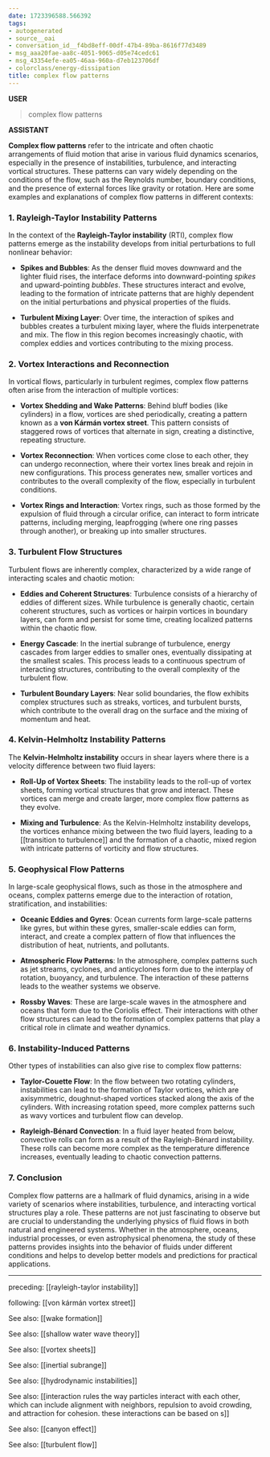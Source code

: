 ```yaml
---
date: 1723396588.566392
tags:
- autogenerated
- source__oai
- conversation_id__f4bd8eff-00df-47b4-89ba-8616f77d3489
- msg_aaa20fae-aa8c-4051-9065-d05e74cedc61
- msg_43354efe-ea05-46aa-960a-d7eb123706df
- colorclass/energy-dissipation
title: complex flow patterns
---
```


**USER**

> complex flow patterns


**ASSISTANT**

**Complex flow patterns** refer to the intricate and often chaotic arrangements of fluid motion that arise in various fluid dynamics scenarios, especially in the presence of instabilities, turbulence, and interacting vortical structures. These patterns can vary widely depending on the conditions of the flow, such as the Reynolds number, boundary conditions, and the presence of external forces like gravity or rotation. Here are some examples and explanations of complex flow patterns in different contexts:

### 1. **Rayleigh-Taylor Instability Patterns**

In the context of the **Rayleigh-Taylor instability** (RTI), complex flow patterns emerge as the instability develops from initial perturbations to full nonlinear behavior:

- **Spikes and Bubbles**: As the denser fluid moves downward and the lighter fluid rises, the interface deforms into downward-pointing *spikes* and upward-pointing *bubbles*. These structures interact and evolve, leading to the formation of intricate patterns that are highly dependent on the initial perturbations and physical properties of the fluids.

- **Turbulent Mixing Layer**: Over time, the interaction of spikes and bubbles creates a turbulent mixing layer, where the fluids interpenetrate and mix. The flow in this region becomes increasingly chaotic, with complex eddies and vortices contributing to the mixing process.

### 2. **Vortex Interactions and Reconnection**

In vortical flows, particularly in turbulent regimes, complex flow patterns often arise from the interaction of multiple vortices:

- **Vortex Shedding and Wake Patterns**: Behind bluff bodies (like cylinders) in a flow, vortices are shed periodically, creating a pattern known as a **von Kármán vortex street**. This pattern consists of staggered rows of vortices that alternate in sign, creating a distinctive, repeating structure.

- **Vortex Reconnection**: When vortices come close to each other, they can undergo reconnection, where their vortex lines break and rejoin in new configurations. This process generates new, smaller vortices and contributes to the overall complexity of the flow, especially in turbulent conditions.

- **Vortex Rings and Interaction**: Vortex rings, such as those formed by the expulsion of fluid through a circular orifice, can interact to form intricate patterns, including merging, leapfrogging (where one ring passes through another), or breaking up into smaller structures.

### 3. **Turbulent Flow Structures**

Turbulent flows are inherently complex, characterized by a wide range of interacting scales and chaotic motion:

- **Eddies and Coherent Structures**: Turbulence consists of a hierarchy of eddies of different sizes. While turbulence is generally chaotic, certain coherent structures, such as vortices or hairpin vortices in boundary layers, can form and persist for some time, creating localized patterns within the chaotic flow.

- **Energy Cascade**: In the inertial subrange of turbulence, energy cascades from larger eddies to smaller ones, eventually dissipating at the smallest scales. This process leads to a continuous spectrum of interacting structures, contributing to the overall complexity of the turbulent flow.

- **Turbulent Boundary Layers**: Near solid boundaries, the flow exhibits complex structures such as streaks, vortices, and turbulent bursts, which contribute to the overall drag on the surface and the mixing of momentum and heat.

### 4. **Kelvin-Helmholtz Instability Patterns**

The **Kelvin-Helmholtz instability** occurs in shear layers where there is a velocity difference between two fluid layers:

- **Roll-Up of Vortex Sheets**: The instability leads to the roll-up of vortex sheets, forming vortical structures that grow and interact. These vortices can merge and create larger, more complex flow patterns as they evolve.

- **Mixing and Turbulence**: As the Kelvin-Helmholtz instability develops, the vortices enhance mixing between the two fluid layers, leading to a [[transition to turbulence]] and the formation of a chaotic, mixed region with intricate patterns of vorticity and flow structures.

### 5. **Geophysical Flow Patterns**

In large-scale geophysical flows, such as those in the atmosphere and oceans, complex patterns emerge due to the interaction of rotation, stratification, and instabilities:

- **Oceanic Eddies and Gyres**: Ocean currents form large-scale patterns like gyres, but within these gyres, smaller-scale eddies can form, interact, and create a complex pattern of flow that influences the distribution of heat, nutrients, and pollutants.

- **Atmospheric Flow Patterns**: In the atmosphere, complex patterns such as jet streams, cyclones, and anticyclones form due to the interplay of rotation, buoyancy, and turbulence. The interaction of these patterns leads to the weather systems we observe.

- **Rossby Waves**: These are large-scale waves in the atmosphere and oceans that form due to the Coriolis effect. Their interactions with other flow structures can lead to the formation of complex patterns that play a critical role in climate and weather dynamics.

### 6. **Instability-Induced Patterns**

Other types of instabilities can also give rise to complex flow patterns:

- **Taylor-Couette Flow**: In the flow between two rotating cylinders, instabilities can lead to the formation of Taylor vortices, which are axisymmetric, doughnut-shaped vortices stacked along the axis of the cylinders. With increasing rotation speed, more complex patterns such as wavy vortices and turbulent flow can develop.

- **Rayleigh-Bénard Convection**: In a fluid layer heated from below, convective rolls can form as a result of the Rayleigh-Bénard instability. These rolls can become more complex as the temperature difference increases, eventually leading to chaotic convection patterns.

### 7. **Conclusion**

Complex flow patterns are a hallmark of fluid dynamics, arising in a wide variety of scenarios where instabilities, turbulence, and interacting vortical structures play a role. These patterns are not just fascinating to observe but are crucial to understanding the underlying physics of fluid flows in both natural and engineered systems. Whether in the atmosphere, oceans, industrial processes, or even astrophysical phenomena, the study of these patterns provides insights into the behavior of fluids under different conditions and helps to develop better models and predictions for practical applications.


---

preceding: [[rayleigh-taylor instability]]  


following: [[von kármán vortex street]]

See also: [[wake formation]]


See also: [[shallow water wave theory]]


See also: [[vortex sheets]]


See also: [[inertial subrange]]


See also: [[hydrodynamic instabilities]]


See also: [[interaction rules the way particles interact with each other, which can include alignment with neighbors, repulsion to avoid crowding, and attraction for cohesion. these interactions can be based on s]]


See also: [[canyon effect]]


See also: [[turbulent flow]]